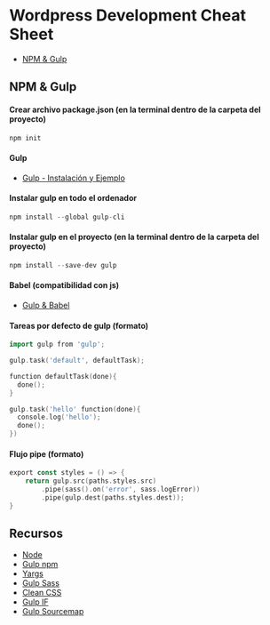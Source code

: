 # Wordpress Development Cheat Sheet
- [NPM & Gulp](https://github.com/MazoGuapo/cheat-sheet#npm--gulp)

## NPM & Gulp

#### Crear archivo package.json (en la terminal dentro de la carpeta del proyecto)
```go
npm init
```

#### Gulp
- [Gulp - Instalación y Ejemplo](https://www.npmjs.com/package/gulp#sample-gulpfilejs)

#### Instalar gulp en todo el ordenador
```go
npm install --global gulp-cli
```

#### Instalar gulp en el proyecto (en la terminal dentro de la carpeta del proyecto)
```go
npm install --save-dev gulp
```

#### Babel (compatibilidad con js)
- [Gulp & Babel](https://www.npmjs.com/package/gulp#use-latest-javascript-version-in-your-gulpfile)

#### Tareas por defecto de gulp (formato)
```go
import gulp from 'gulp';

gulp.task('default', defaultTask);

function defaultTask(done){
  done();
}

gulp.task('hello' function(done){
  console.log('hello');
  done();
})
```

#### Flujo pipe (formato)
```go
export const styles = () => {
    return gulp.src(paths.styles.src)
        .pipe(sass().on('error', sass.logError))
        .pipe(gulp.dest(paths.styles.dest));
}
```

## Recursos
- [Node](https://nodejs.org/es/)
- [Gulp npm](https://www.npmjs.com/package/gulp)
- [Yargs](https://www.npmjs.com/package/yargs)
- [Gulp Sass](https://www.npmjs.com/package/gulp-sass)
- [Clean CSS](https://www.npmjs.com/package/clean-css)
- [Gulp IF](https://www.npmjs.com/package/gulp-if)
- [Gulp Sourcemap](https://www.npmjs.com/package/gulp-sourcemaps)
<!-- - [Gulp npm](https://www.npmjs.com/package/gulp)
- [Gulp npm](https://www.npmjs.com/package/gulp)
- [Gulp npm](https://www.npmjs.com/package/gulp)
- [Gulp npm](https://www.npmjs.com/package/gulp)
- [Gulp npm](https://www.npmjs.com/package/gulp)
- [Gulp npm](https://www.npmjs.com/package/gulp)
- [Gulp npm](https://www.npmjs.com/package/gulp)
- [Gulp npm](https://www.npmjs.com/package/gulp)
- [Gulp npm](https://www.npmjs.com/package/gulp)
- [Gulp npm](https://www.npmjs.com/package/gulp)
- [Gulp npm](https://www.npmjs.com/package/gulp)
- [Gulp npm](https://www.npmjs.com/package/gulp)
- [Gulp npm](https://www.npmjs.com/package/gulp)
- [Gulp npm](https://www.npmjs.com/package/gulp)
- [Gulp npm](https://www.npmjs.com/package/gulp)
- [Gulp npm](https://www.npmjs.com/package/gulp)
- [Gulp npm](https://www.npmjs.com/package/gulp)
- [Gulp npm](https://www.npmjs.com/package/gulp)
- [Gulp npm](https://www.npmjs.com/package/gulp)
- [Gulp npm](https://www.npmjs.com/package/gulp)
- [Gulp npm](https://www.npmjs.com/package/gulp)
- [Gulp npm](https://www.npmjs.com/package/gulp)
- [Gulp npm](https://www.npmjs.com/package/gulp)
- [Gulp npm](https://www.npmjs.com/package/gulp)
- [Gulp npm](https://www.npmjs.com/package/gulp)
- [Gulp npm](https://www.npmjs.com/package/gulp)
- [Gulp npm](https://www.npmjs.com/package/gulp)
- [Gulp npm](https://www.npmjs.com/package/gulp)
- [Gulp npm](https://www.npmjs.com/package/gulp)
- [Gulp npm](https://www.npmjs.com/package/gulp)
- [Gulp npm](https://www.npmjs.com/package/gulp)
- [Gulp npm](https://www.npmjs.com/package/gulp)
- [Gulp npm](https://www.npmjs.com/package/gulp)
- [Gulp npm](https://www.npmjs.com/package/gulp)
- [Gulp npm](https://www.npmjs.com/package/gulp) -->


<!-- ## Getting started
### Hello world
#### code — app.go

-  [Variables](https://github.com/MazoGuapo/cheat-sheet#variables) -->